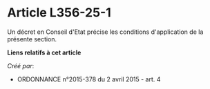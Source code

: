 # Article L356-25-1

Un décret en Conseil d'Etat précise les conditions d'application de la présente section.

**Liens relatifs à cet article**

_Créé par_:

  - ORDONNANCE n°2015-378 du 2 avril 2015 - art. 4
